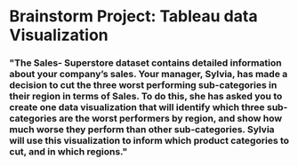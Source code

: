 <h1> Brainstorm Project: Tableau data Visualization </h1>

<h3>

"The Sales- Superstore dataset contains detailed information about your company’s sales. Your manager, Sylvia, has made a decision to cut the three worst performing sub-categories in their region in terms of Sales. To do this, she has asked you to create one data visualization that will identify which three sub-categories are the worst performers by region, and show how much worse they perform than other sub-categories. Sylvia will use this visualization to inform which product categories to cut, and in which regions." 


<p align="center">
<img src="https://github.com/kedibeki/The-Three-worst-selling-sub-categories-by-region/blob/main/Worst-Selling-Sub-Categories-By-Region-Tableau-Public.jpg" alt=""/>
</p>
</h3>
